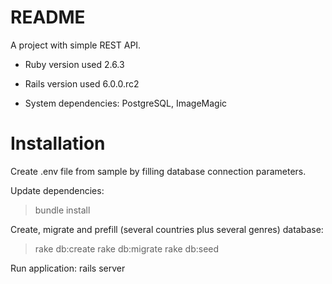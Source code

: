 # README

A project with simple REST API.

* Ruby version used
2.6.3

* Rails version used
6.0.0.rc2

* System dependencies:
PostgreSQL, ImageMagic

# Installation

Create .env file from sample by filling database connection parameters.

Update dependencies:
> bundle install

Create, migrate and prefill (several countries plus several genres) database:
> rake db:create
> rake db:migrate
> rake db:seed

Run application:
rails server
